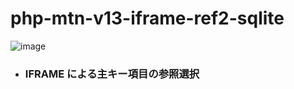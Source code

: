 # php-mtn-v13-iframe-ref2-sqlite

![image](https://github.com/winofsql/php-mtn-v13-iframe-ref2-sqlite/assets/1501327/985c5231-7e86-4944-94d9-234828fce320)

- ### IFRAME による主キー項目の参照選択
